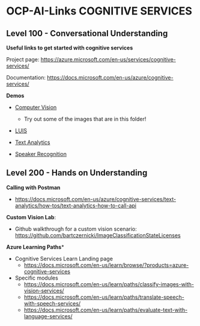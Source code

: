 # OCP-AI-Links COGNITIVE SERVICES

## Level 100 - Conversational Understanding

**Useful links to get started with cognitive services**

Project page: https://azure.microsoft.com/en-us/services/cognitive-services/

Documentation: https://docs.microsoft.com/en-us/azure/cognitive-services/



**Demos**

  - [Computer Vision](https://azure.microsoft.com/en-us/services/cognitive-services/computer-vision/)
    - Try out some of the images that are in this folder!

  - [LUIS](https://azure.microsoft.com/en-us/services/cognitive-services/language-understanding-intelligent-service/)

  - [Text Analytics](https://azure.microsoft.com/en-us/services/cognitive-services/text-analytics/)

  - [Speaker Recognition](https://azure.microsoft.com/en-us/services/cognitive-services/speaker-recognition/)


## Level 200 - Hands on Understanding

**Calling with Postman**
  - https://docs.microsoft.com/en-us/azure/cognitive-services/text-analytics/how-tos/text-analytics-how-to-call-api
  
**Custom Vision Lab**:
  - Github walkthrough for a custom vision scenario: https://github.com/bartczernicki/ImageClassificationStateLicenses
    
**Azure Learning Paths***
  - Cognitive Services Learn Landing page
    - https://docs.microsoft.com/en-us/learn/browse/?products=azure-cognitive-services
  - Specific modules
    - https://docs.microsoft.com/en-us/learn/paths/classify-images-with-vision-services/
    - https://docs.microsoft.com/en-us/learn/paths/translate-speech-with-speech-services/
    - https://docs.microsoft.com/en-us/learn/paths/evaluate-text-with-language-services/
  
